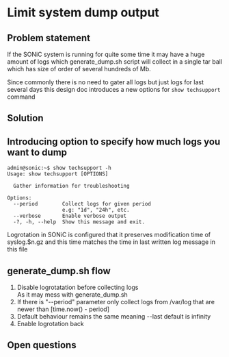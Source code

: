 # Limit system dump output

## Problem statement
If the SONiC system is running for quite some time it may have a huge amount of logs which generate_dump.sh script will collect in a single tar ball which has size of order of several hundreds of Mb.

Since commonly there is no need to gater all logs but just logs for last several days this design doc introduces a new options for ```show techsupport``` command

## Solution
## Introducing option to specify how much logs you want to dump

```
admin@sonic:~$ show techsupport -h
Usage: show techsupport [OPTIONS]

  Gather information for troubleshooting

Options:
  --period        Collect logs for given period
                  e.g: "1d", "24h", etc.
  --verbose       Enable verbose output
  -?, -h, --help  Show this message and exit.
```

Logrotation in SONiC is configured that it preserves modification time of syslog.$n.gz and this time matches the time in last written log message in this file

## generate_dump.sh flow
1. Disable logrotatation before collecting logs<br>As it may mess with generate_dump.sh
2. If there is "--period" parameter only collect logs from /var/log that are newer than [time.now() - period]
3. Default behaviour remains the same meaning --last default is infinity
4. Enable logrotation back

## Open questions
